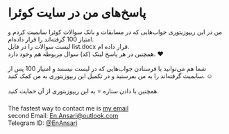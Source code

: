 # پاسخ‌های من در سایت کوئرا

من در این ریپوزیتوری جواب‌هایی که در مسابقات و بانک سوالات کوئرا سابمیت کردم و امتیاز 100 گرفته‌اند را قرار داده‌ام.
<br>
لیست سوالات را در فایل list.docx قرار داده ام.
<br>
همچنین در هر پاسخ لینک (کد) سوال مربوطه هم وجود دارد. ❤
<br><br>
شما هم می‌توانید با فرستادن جواب‌هایی که در لیست نیستند و امتیاز 100 پس از سابمیت گرفته‌اند را به من بفرستید و در تکمیل این ریپوزیتوری به من کمک کنید. ☺
<br><br>
همچنین با دادن ستاره ⭐ به این ریپوزیتوری از آن حمایت کنید.
<br><br>
The fastest way to contact me is <a href="mailto:Rahmat2022a@gmail.com">my email</a>
<br>
second Email: <a href="mailto:En.Ansari@outlook.com">En.Ansari@outlook.com</a>
<br>
Telegram ID: <a href="https://t.me/EnAnsari">@EnAnsari</a>
